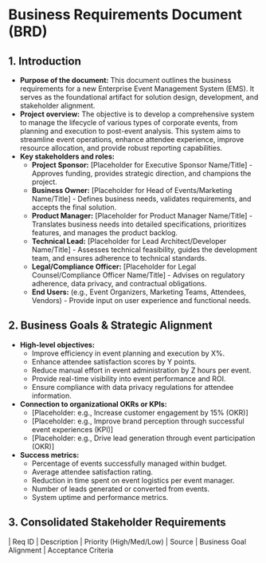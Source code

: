 # Business Requirements Document (BRD)

## 1. Introduction
-   **Purpose of the document:** This document outlines the business requirements for a new Enterprise Event Management System (EMS). It serves as the foundational artifact for solution design, development, and stakeholder alignment.
-   **Project overview:** The objective is to develop a comprehensive system to manage the lifecycle of various types of corporate events, from planning and execution to post-event analysis. This system aims to streamline event operations, enhance attendee experience, improve resource allocation, and provide robust reporting capabilities.
-   **Key stakeholders and roles:**
    -   **Project Sponsor:** [Placeholder for Executive Sponsor Name/Title] - Approves funding, provides strategic direction, and champions the project.
    -   **Business Owner:** [Placeholder for Head of Events/Marketing Name/Title] - Defines business needs, validates requirements, and accepts the final solution.
    -   **Product Manager:** [Placeholder for Product Manager Name/Title] - Translates business needs into detailed specifications, prioritizes features, and manages the product backlog.
    -   **Technical Lead:** [Placeholder for Lead Architect/Developer Name/Title] - Assesses technical feasibility, guides the development team, and ensures adherence to technical standards.
    -   **Legal/Compliance Officer:** [Placeholder for Legal Counsel/Compliance Officer Name/Title] - Advises on regulatory adherence, data privacy, and contractual obligations.
    -   **End Users:** (e.g., Event Organizers, Marketing Teams, Attendees, Vendors) - Provide input on user experience and functional needs.

## 2. Business Goals & Strategic Alignment
-   **High-level objectives:**
    -   Improve efficiency in event planning and execution by X%.
    -   Enhance attendee satisfaction scores by Y points.
    -   Reduce manual effort in event administration by Z hours per event.
    -   Provide real-time visibility into event performance and ROI.
    -   Ensure compliance with data privacy regulations for attendee information.
-   **Connection to organizational OKRs or KPIs:**
    -   [Placeholder: e.g., Increase customer engagement by 15% (OKR)]
    -   [Placeholder: e.g., Improve brand perception through successful event experiences (KPI)]
    -   [Placeholder: e.g., Drive lead generation through event participation (OKR)]
-   **Success metrics:**
    -   Percentage of events successfully managed within budget.
    -   Average attendee satisfaction rating.
    -   Reduction in time spent on event logistics per event manager.
    -   Number of leads generated or converted from events.
    -   System uptime and performance metrics.

## 3. Consolidated Stakeholder Requirements

| Req ID       | Description                                                                                                                                | Priority (High/Med/Low) | Source                                     | Business Goal Alignment                        | Acceptance Criteria